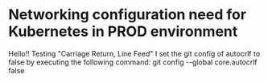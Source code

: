 # Networking configuration need for Kubernetes in PROD environment
Hello!! Testing "Carriage Return, Line Feed"
I set the git config of autocrlf to false by executing the following command:
git config --global core.autocrlf false
